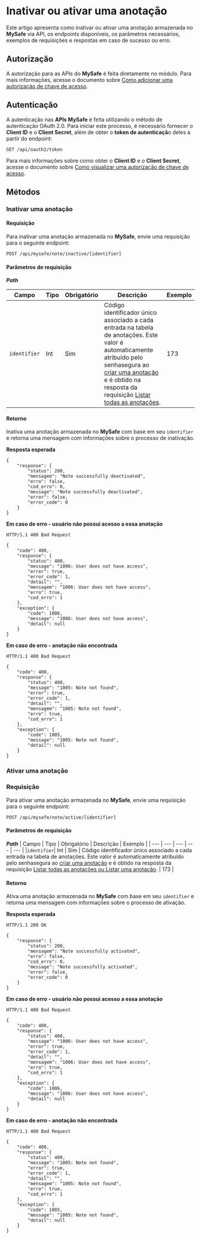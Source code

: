 # Inativar ou ativar uma anotação

Este artigo apresenta como inativar ou ativar uma anotação armazenada no **MySafe** via API, os endpoints disponíveis, os parâmetros necessários, exemplos de requisições e respostas em caso de sucesso ou erro.

## Autorização

A autorização para as APIs do **MySafe** é feita diretamente no módulo.
Para mais informações, acesse o documento sobre [Como adicionar uma autorização de chave de acesso](/v3-32/docs/pt/mysafe-how-to-add-an-access-key-authorization).

## Autenticação

A autenticação nas **APIs MySafe** é feita utilizando o método de autenticação OAuth 2.0. Para iniciar este processo, é necessário fornecer o **Client ID** e o **Client Secret**, além de obter o **token de autenticaçã**o deles a partir do endpoint:
```
GET /api/oauth2/token
```
Para mais informações sobre como obter o **Client ID** e o **Client Secret**, acesse o documento sobre [Como visualizar uma autorização de chave de acesso](/v3-32/docs/pt/mysafe-how-to-view-an-access-key-authorization).

## Métodos

### Inativar uma anotação
#### Requisição
Para inativar uma anotação armazenada no **MySafe**, envie uma requisição para o seguinte endpoint:

```
POST /api/mysafe/note/inactive/[identifier]
```

#### Parâmetros de requisição
***Path***

| Campo | Tipo | Obrigatório | Descrição | Exemplo |
| --- | --- | --- | --- | --- |
|```identifier```| Int | Sim | Código identificador  único associado a cada entrada na tabela de anotações. Este valor é automaticamente atribuído pelo senhasegura ao  [criar uma anotação](/v3-32/docs/pt/mysafe-apis-create-or-update-a-note) e é obtido na resposta da requisição  [Listar todas as anotações](/v3-32/docs/pt/mysafe-apis-list-notes). | 173 |

#### Retorno
Inativa uma anotação armazenada no **MySafe** com base em seu `identifier` e retorna uma mensagem com informações sobre o processo de inativação.

**Resposta esperada**


```
{
    "response": {
        "status": 200,
        "mensagem": "Note successfully deactivated",
        "erro": false,
        "cod_erro": 0,
        "message": "Note successfully deactivated",
        "error": false,
        "error_code": 0
    }
}
```
**Em caso de erro - usuário não possui acesso a essa anotação**

```
HTTP/1.1 400 Bad Request
```

```
{
    "code": 400,
    "response": {
        "status": 400,
        "message": "1006: User does not have access",
        "error": true,
        "error_code": 1,
        "detail": "",
        "mensagem": "1006: User does not have access",
        "erro": true,
        "cod_erro": 1
    },
    "exception": {
        "code": 1006,
        "message": "1006: User does not have access",
        "detail": null
    }
}
```

**Em caso de erro - anotação não encontrada**

```
HTTP/1.1 400 Bad Request
```

```
{
    "code": 400,
    "response": {
        "status": 400,
        "message": "1005: Note not found",
        "error": true,
        "error_code": 1,
        "detail": "",
        "mensagem": "1005: Note not found",
        "erro": true,
        "cod_erro": 1
    },
    "exception": {
        "code": 1005,
        "message": "1005: Note not found",
        "detail": null
    }
}
```

### Ativar uma anotação
### Requisição
Para ativar uma anotação armazenada no **MySafe**, envie uma requisição para o seguinte endpoint:

```
POST /api/mysafe/note/active/[identifier]
```

#### Parâmetros de requisição
***Path***
| Campo | Tipo | Obrigatório | Descrição | Exemplo |
| --- | --- | --- | --- | --- |
|```identifier```| Int | Sim | Código identificador  único associado a cada entrada na tabela de anotações. Este valor é automaticamente atribuído pelo senhasegura ao  [criar uma anotação](/v3-32/docs/pt/mysafe-apis-create-or-update-a-note#create-a-note) e é obtido na resposta da requisição  [Listar todas as anotações ou Listar uma anotação](/v3-32/docs/pt/mysafe-apis-list-notes). | 173 |


#### Retorno
Ativa uma anotação armazenada no **MySafe** com base em seu `identifier` e retorna uma mensagem com informações sobre o processo de ativação.


**Resposta esperada**

```
HTTP/1.1 200 OK
```

```
{
    "response": {
        "status": 200,
        "mensagem": "Note successfully activated",
        "erro": false,
        "cod_erro": 0,
        "message": "Note successfully activated",
        "error": false,
        "error_code": 0
    }
}
```
**Em caso de erro - usuário não possui acesso a essa anotação**

```
HTTP/1.1 400 Bad Request
```

```
{
    "code": 400,
    "response": {
        "status": 400,
        "message": "1006: User does not have access",
        "error": true,
        "error_code": 1,
        "detail": "",
        "mensagem": "1006: User does not have access",
        "erro": true,
        "cod_erro": 1
    },
    "exception": {
        "code": 1006,
        "message": "1006: User does not have access",
        "detail": null
    }
}
```

**Em caso de erro - anotação não encontrada**

```
HTTP/1.1 400 Bad Request
```

```
{
    "code": 400,
    "response": {
        "status": 400,
        "message": "1005: Note not found",
        "error": true,
        "error_code": 1,
        "detail": "",
        "mensagem": "1005: Note not found",
        "erro": true,
        "cod_erro": 1
    },
    "exception": {
        "code": 1005,
        "message": "1005: Note not found",
        "detail": null
    }
}
```

